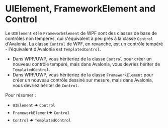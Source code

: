 # UIElement, FrameworkElement and Control

Le `UIElement` et le `FrameworkElement` de WPF sont des classes de base de contrôles non tempérés, qui s'équivalent à peu près à la classe `Control` d'Avalonia. La classe `Control` de WPF, en revanche, est un contrôle tempéré - l'équivalent d'Avalonia est `TemplatedControl`.

- Dans WPF/UWP, vous hériteriez de la classe `Control` pour créer un nouveau contrôle tempéré, mais dans Avalonia, vous devriez hériter de `TemplatedControl`.
- Dans WPF/UWP, vous hériteriez de la classe `FrameworkElement` pour créer un nouveau contrôle dessiné sur mesure, mais dans Avalonia, vous devriez hériter de `Control`.

Pour résumer :

* `UIElement` 🠞 `Control`
* `FrameworkElement`🠞 `Control`
* `Control` 🠞 `TemplatedControl`

<XpfAd/>